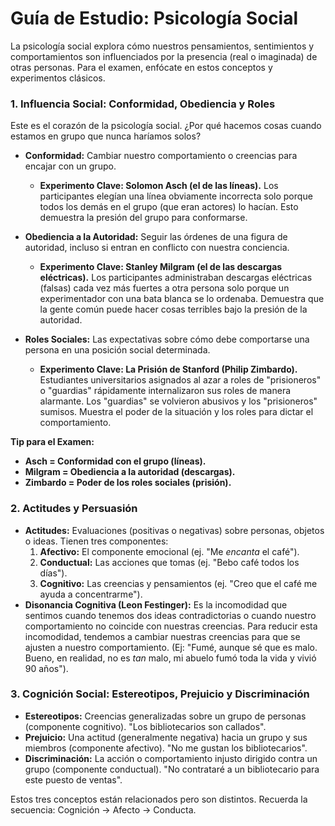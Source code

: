 # Guía de Estudio: Psicología Social

La psicología social explora cómo nuestros pensamientos, sentimientos y comportamientos son influenciados por la presencia (real o imaginada) de otras personas. Para el examen, enfócate en estos conceptos y experimentos clásicos.

### 1. Influencia Social: Conformidad, Obediencia y Roles

Este es el corazón de la psicología social. ¿Por qué hacemos cosas cuando estamos en grupo que nunca haríamos solos?

- **Conformidad:** Cambiar nuestro comportamiento o creencias para encajar con un grupo.
  - **Experimento Clave: Solomon Asch (el de las líneas).** Los participantes elegían una línea obviamente incorrecta solo porque todos los demás en el grupo (que eran actores) lo hacían. Esto demuestra la presión del grupo para conformarse.

- **Obediencia a la Autoridad:** Seguir las órdenes de una figura de autoridad, incluso si entran en conflicto con nuestra conciencia.
  - **Experimento Clave: Stanley Milgram (el de las descargas eléctricas).** Los participantes administraban descargas eléctricas (falsas) cada vez más fuertes a otra persona solo porque un experimentador con una bata blanca se lo ordenaba. Demuestra que la gente común puede hacer cosas terribles bajo la presión de la autoridad.

- **Roles Sociales:** Las expectativas sobre cómo debe comportarse una persona en una posición social determinada.
  - **Experimento Clave: La Prisión de Stanford (Philip Zimbardo).** Estudiantes universitarios asignados al azar a roles de "prisioneros" o "guardias" rápidamente internalizaron sus roles de manera alarmante. Los "guardias" se volvieron abusivos y los "prisioneros" sumisos. Muestra el poder de la situación y los roles para dictar el comportamiento.

**Tip para el Examen:**
- **Asch = Conformidad con el grupo (líneas).**
- **Milgram = Obediencia a la autoridad (descargas).**
- **Zimbardo = Poder de los roles sociales (prisión).**

### 2. Actitudes y Persuasión

- **Actitudes:** Evaluaciones (positivas o negativas) sobre personas, objetos o ideas. Tienen tres componentes:
  1.  **Afectivo:** El componente emocional (ej. "Me *encanta* el café").
  2.  **Conductual:** Las acciones que tomas (ej. "Bebo café todos los días").
  3.  **Cognitivo:** Las creencias y pensamientos (ej. "Creo que el café me ayuda a concentrarme").
- **Disonancia Cognitiva (Leon Festinger):** Es la incomodidad que sentimos cuando tenemos dos ideas contradictorias o cuando nuestro comportamiento no coincide con nuestras creencias. Para reducir esta incomodidad, tendemos a cambiar nuestras creencias para que se ajusten a nuestro comportamiento. (Ej: "Fumé, aunque sé que es malo. Bueno, en realidad, no es *tan* malo, mi abuelo fumó toda la vida y vivió 90 años").

### 3. Cognición Social: Estereotipos, Prejuicio y Discriminación

- **Estereotipos:** Creencias generalizadas sobre un grupo de personas (componente cognitivo). "Los bibliotecarios son callados".
- **Prejuicio:** Una actitud (generalmente negativa) hacia un grupo y sus miembros (componente afectivo). "No me gustan los bibliotecarios".
- **Discriminación:** La acción o comportamiento injusto dirigido contra un grupo (componente conductual). "No contrataré a un bibliotecario para este puesto de ventas".

Estos tres conceptos están relacionados pero son distintos. Recuerda la secuencia: Cognición -> Afecto -> Conducta.

